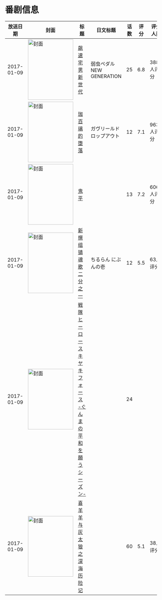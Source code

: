 # 番剧信息

|放送日期|封面|标题|日文标题|话数|评分|评分人数|
|---|---|---|---|---|---|---|
|2017-01-09|<img src="//lain.bgm.tv/pic/cover/c/5c/db/148181_wMH3H.jpg" alt="封面" style="width:150px;height:200px;object-fit:cover;">|[飙速宅男 新世代](https://bangumi.tv/subject/148181)|弱虫ペダル NEW GENERATION|25|6.8|388人评分|
|2017-01-09|<img src="//lain.bgm.tv/pic/cover/c/39/3d/188091_diaJ7.jpg" alt="封面" style="width:150px;height:200px;object-fit:cover;">|[珈百璃的堕落](https://bangumi.tv/subject/188091)|ガヴリールドロップアウト|12|7.1|9633人评分|
|2017-01-09|<img src="//lain.bgm.tv/pic/cover/c/a1/38/191523_6GNNz.jpg" alt="封面" style="width:150px;height:200px;object-fit:cover;">|[鬼平](https://bangumi.tv/subject/191523)||13|7.2|606人评分|
|2017-01-09|<img src="//lain.bgm.tv/pic/cover/c/c9/fc/195669_ZMTUT.jpg" alt="封面" style="width:150px;height:200px;object-fit:cover;">|[新撰组镇魂歌 二分之一](https://bangumi.tv/subject/195669)|ちるらん にぶんの壱|12|5.5|63人评分|
|2017-01-09|<img src="//lain.bgm.tv/pic/cover/c/a3/50/199408_PpL6f.jpg" alt="封面" style="width:150px;height:200px;object-fit:cover;">|[戦隊ヒーロー スキヤキフォース -ぐんまの平和を願うシーズン-](https://bangumi.tv/subject/199408)||24|||
|2017-01-09|<img src="//lain.bgm.tv/pic/cover/c/6c/41/208085_6pX9P.jpg" alt="封面" style="width:150px;height:200px;object-fit:cover;">|[喜羊羊与灰太狼之深海历险记](https://bangumi.tv/subject/208085)||60|5.1|38人评分|
